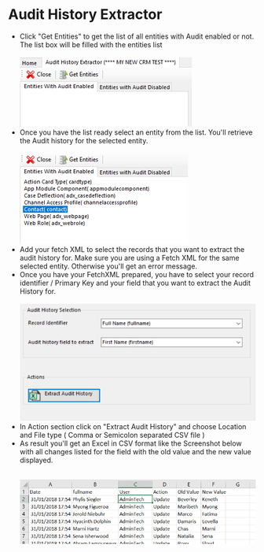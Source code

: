 # Audit History Extractor
<ul>
  <li> Click "Get Entities" to get the list of all entities with Audit enabled or not. The list box will be filled with the entities list 
  <br/> <br/><img src="./PictureDocumentation/1.png"/>
  </li>
  <li>Once you have the list ready select an entity from the list. You'll retrieve the Audit history for the selected entity.
    <br/><br/><img src="./PictureDocumentation/2.png"/><br/></li>
   <li>
Add your fetch XML to select the records that you want to extract the audit history for. Make sure you are using a Fetch XML for the same selected entity. Otherwise you'll get an error message.<br/>
  
   <li>Once you have your FetchXML prepared, you have to select your record identifier / Primary Key and your field that you want to extract the Audit History for.<br/>
 <br/><img src="./PictureDocumentation/3.png"/><br/></li>
  </li>
   <li>In Action section click on "Extract Audit History"  and choose Location and File type ( Comma or Semicolon separated CSV file )
  <br/>
  </li>
     <li>As result you'll get an Excel in CSV format like the Screenshot below with all changes listed for the field with the old value and the new value displayed.<br/>
  
  <br/><img src="./PictureDocumentation/4.png"/>
</li>
 
</ul>
